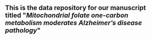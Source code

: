 ## This is the data repository for our manuscript titled "*Mitochondrial folate one-carbon metabolism moderates Alzheimer’s disease pathology*"
